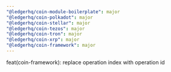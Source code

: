 ```yaml
---
"@ledgerhq/coin-module-boilerplate": major
"@ledgerhq/coin-polkadot": major
"@ledgerhq/coin-stellar": major
"@ledgerhq/coin-tezos": major
"@ledgerhq/coin-tron": major
"@ledgerhq/coin-xrp": major
"@ledgerhq/coin-framework": major
---
```


feat(coin-framework): replace operation index with operation id
